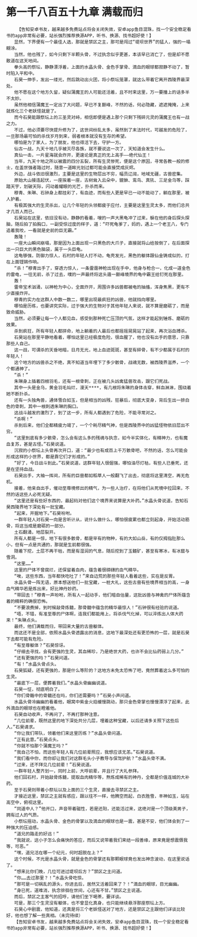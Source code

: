 # 第一千八百五十九章 满载而归
        【告知安卓书友，越来越多免费站点将会关闭失效，安卓app鱼目混珠，找一个安全稳定看书的app非常有必要，站长强烈推荐换源APP，听书、换源、找书超好使！】
       显然，下界便有一个最佳人选，那就是禁区之主，那可是闯过“堤坝世界”的猛人，强的一塌糊涂。
       当然，他也残了，如今只剩下半颗头骨，不过执念似乎更甚，本该早已消亡了，但是却不愿散道在这天地间。
       拳头高的祭坛，静静漂浮着，上面的水晶头骨、金色手掌骨、滴血的眼球都寂静不动了，暂时陷入平和中。
       石昊一伸手，发出一缕光，然后跳动出火团，将小祭坛笼罩，就这么带着它离开西陵界最深处。
       他不愿在这个地方久留，疑似蒲魔王的人可能还活着，且不时来这里，万一要撞上的话多半不太妙。
       虽然他相信蒲魔王一定出了大问题，早已不复巅峰，不然的话，何必隐藏，遮遮掩掩，上来就炼化三个老妖怪就是了。
       而今石昊能跟祭坛上的三圣灵对峙，相信即便是遇上那个只剩下残碎元灵的蒲魔王也有一战之力。
       不过，他必须要尽快提升修为了，这世间纷乱太多，虽然到了末法时代，可越发的危险了，一旦那场最可怕的杀伐岁月到来，弱者根本就没有生存的希望。
       哪怕是为了家人，为了朋友，他也得活下去，守护一方。
       仙古一战，九天十地几乎被灭尽各族，就不要说这一次了，天知道会发生什么。
       真仙一击，一片星海就会炸开，更遑论是真正的无上高手——绝代仙王！
       当年，九天十地之所以被震的四分五裂，所有生灵惨死，便是这个原因，寻常各教一般的修士，在盖世强者路过时，随意一道眸光划过都可能会直接焚成灰烬。
       外边，战斗依旧很激烈，主要是这里的生物层出不穷，幅员辽阔，地域无疆，古兽密集。
       原始大山接连起伏，一座挨着一座，古树耸入云朵中，貔貅、鸾鸟、真犼、三足金乌等，踩踏天宇，划破天际，闪动着耀眼的光芒，扑杀而来。
       穆青、朱琳、石钟身上都挂彩了，有血迹，而有些人更是早已一动不能动了，躺在那里，被人护着。
       有极其强大的生灵杀出，让几个年轻的头领都疲于应付，主要是这里生灵太多，而他们总共才几百人而已。
       石昊站在这里，依旧没有动，静静的看着，嗖的一声大黑龟冲了过来，躲在他的身后探头探脑，随后拍了拍胸口，一副受惊过度的样子，道：“吓死龟爹了，妈的，遇上一个老王八，专门追着我咬，一看就是史前的巨无霸。”
       轰隆！
       一座大山瞬间崩塌，那是因为上面出现一只黑色的大爪子，直接就将山给按倒了，在后面探出一只巨大的黑色脑袋，属于一头巨龟。
       这龟够强，防御力惊人，石村的年轻人打不动，龟壳发光，黑色的躯体跟仙金铸成似的，打在上面铿锵作响。
       “杀！”穆青出手了，穿透力惊人，一条雷霆神枪出现在手中，他身与枪合一，化成一道金色的雷电，一往无前，杀了过去，噗的一声最终将这头遁一巅峰境界的龟中霸王给钉死在那里。
       轰！
       雷帝宝术汹涌，以神枪为中心，全面炸开，周围许多凶兽都被电的抽搐，浑身焦黑，更有不少直接炸开。
       穆青的实力在这群人中数一数二，哪里出现最疯狂的凶兽，他就挡向哪里。
       哪怕是历练，也要讲究实际，过于强大的生物对于其他年轻人来说，就不算是磨砺了，而是致命威胁。
       当然，必须要让每一个人都见血，感受到那种死亡压顶的气氛，这样才能起到锤炼、磨砺的效果。
       杀到疯狂，所有年轻人都拼命，地上躺着的人最后也都摇摇晃晃站了起来，再次浴血搏杀。
       石昊站在那里平静地看着，哪怕这里已经极度危险，很血腥了，他也没有出手的意思，只靠那些人自己。
       这一战，可谓杀的天昏地暗，日月无光，地上血迹斑斑，甚至有碎骨，有不少都属于石村的年轻人！
       这个地方的凶兽杀之不绝，真不知道当年埋下了多少骸骨，战魂无数，被西陵界滋养，一个个都通神了。
       “杀！”
       朱琳身上插着四根羽毛，还有一根骨刺，正在被几头凶禽猛兽攻击，跟它们死战。
       其中一头是金乌，黄金羽毛灿烂，漫天****，有几根将朱琳的身体击穿，鲜血淋淋，围绕着她不断扑杀。
       还有一头独角兽，通体雪白如玉，但是相当的凶残，狂暴后，彻底大变身，背后生出一排白色的骨刺，其中一根刺透朱琳的胸口。
       这战斗越发的激烈了，到了这一步，所有人都遇到了危险，不能寻常对之。
       “杀啊！”
       杀到后来，他们全都精疲力竭了，一个个耗尽精气神，但是西陵界中的凶猛怪物依旧层出不穷。
       “这里到底有多少骸骨，怎么会有这么多的残魂与执念，如今半实体化，有精神力，也有魔血复苏，甚是古怪。”石昊说道。
       沉寂的小祭坛上头骨再次开口，道：“最少也有成百上千万骸骨吧，不然的话，怎么可能会形成这样的小世界，都是靠它们才形成的。”
       “好了，今日战斗到此。”石昊说道，这群年轻人很倔强，哪怕油尽灯枯，有些人已垂死，还是在坚持血战。
       石昊出手，大袖一挥间，所有的巨兽都如稻草人一般翻飞了出去，彻底将这里清空，再无危机。
       接着，他亲自出手，催动至尊境修出的精气，为一些人治疗，在将他们从死境中拉回来，不然的话这些人必死无疑。
       “这里还是有些好东西的，最起码对他们这个境界来说算是大补药。”水晶头骨说道，告知石昊西陵界地下深处有一批宝藏。
       “起来，开掘地下。”石昊吩咐。
       一群年轻人对石昊一向是言听计从，说什么做什么，哪怕很疲累也都立刻起身，开始活动筋骨，将这当成是磨砺的一部分。
       土石翻涌，地层裂开。
       所有人都是一惊，地下有很多骸骨，都是罕有的物种，有的大如山岳，有的仅拇指肚那么小，但有一点是共通的，那就是生前都很强。
       随着下挖，土层不再干枯，而是有湿润的气息，随后挖到了玉髓矿，甚至有寒冰，有冰窟与雪洞。
       “这里……”
       这里的尸体不曾腐烂，还保留着血肉，蕴含着很磅礴的血气精华。
       “唉，这些东西，当年都快吃吐了！”来自边荒的那些年轻人看着这些，实在是反胃。
       水晶头骨一阵无语，原本想送他们一批宝藏，一桩大礼，这些古兽有些境界相当的高，一身血气精华若是炼出来，好比神丹妙药。
       “带回去！”穆青一声吩咐，所有人一起动手，他们暗自估量，这批凶兽与神禽的尸体所蕴含着的精粹的确很恐怖。
       “不要浪费掉，到时候敲骨炼髓，那骨髓中蕴含的精华最惊人！”石钟很有经验的说道。
       “唔，不错，有准至尊的尸体啊，连我们都能用上，将杀伐气化掉，可以淬炼出人体大药来！”朱琳点头。
       最终，他们满载而归，带回来大量的古兽躯体。
       而这还不是全部，依照水晶头骨透露出的消息，这地下最深处还有更恐怖的一层，就是石昊下去都可能有危险。
       “有至尊躯体？”石昊惊讶。
       “仔细去寻找，会有更强的生灵，其血稀珍，乃是绝世大药，也许不会比仙药弱上几分。”
       “还有更强的吗？”石昊问道。
       “有！”水晶头骨点头。
       石昊狐疑，还有更强的，那是什么等阶的？这地方未免太恐怖了吧，竟然葬着这么多可怕的生灵。
       “最底下一层，便葬着我们。”水晶头骨幽幽说道。
       石昊一怔，彻底明白了。
       “你们骨骼中的骨髓还在吗，你们还需要吗？”石昊小声问道。
       水晶头骨冷幽幽的看着他，眼窝中紫金火焰缓慢跳动，那只金色骨掌也慢慢漂浮了起来，此外滴血的眼球也在瞪着他。
       石昊自动收声，不再问了，不再打那种注意。
       “几位前辈，既然这里的地下深处共分几层，埋着这种宝藏，以后还请多关照下这些后人。”石昊请求。
       “你让我们带队，领着他们来这里历练？”水晶头骨问道。
       “正有此意。”石昊点头。
       “你就不怕那个蒲魔王吗？”
       “我自己不怕，而这些年轻人有几位前辈照应，我想应该无恙。”石昊说道。
       “我们看中你，而你却让我们对这群毛头小子教导与保驾护航？”水晶头骨不满。
       “过来，还不拜见几位前辈！”石昊说道。
       一群年轻人整齐划一，同时上前，大呼前辈，并且行了大礼参拜。
       他们回石村，开始敲骨炼髓，提取血肉精华等，熬炼成稀有的神丹，全都是价值连城的大补药。
       至于石昊则带着小祭坛以及上面的三个生灵，直接去寻禁区之主。
       才接近这里，禁区之主就有感应，跟以往不一样，他腾空而起，白衣胜雪，丰神如玉，站在高空中，俯视这里。
       “同道中人？”他开口，声音带着磁性，若是还阳，还能活过来，这绝对是一个顶级美男子，拥有过人的气质。
       小祭坛摇动，水晶头骨、金色的骨掌以及滴血的眼球也是一震，甚是不安，他们体会到了一种强大的压迫感。
       “道兄的路走的好远！”
       “我就说，这小子怎么会痛快的答应，而后又说带着我们来结一段善缘，原来竟是想震慑我等，可恶。”
       “嘿，道兄活在哪一个纪元，何时超脱在上？”
       这个时候，不光是水晶头骨，就是金色的骨掌还有那颗眼球竟也发出神念波动，在这里说话了。
       “想来比你们晚，几位可进过堤坝后方？”禁区之主问道。
       “你……去过那里？！”水晶头骨吃惊。
       “那可是一切祸乱的源头，你进去后，居然又活着回来了？！”滴血的眼球，目光幽幽。
       “身已死，道难消，执念徘徊在世间，心还有不甘。”禁区之主说道。
       而后，禁区之主客气的招呼，请他们坐下喝茶，要详谈。
       可是，那三个生灵没有躯体，也不曾显化真身，也只能继续悬浮那座祭坛上方。
       石昊心中剧震，他知道，还真是将三个老妖怪送对了地方，还是禁区之主跟他们详谈比较好，他也想了解一些真相。（未完待续）
       【告知安卓书友，越来越多免费站点将会关闭失效，安卓app鱼目混珠，找一个安全稳定看书的app非常有必要，站长强烈推荐换源APP，听书、换源、找书超好使！】